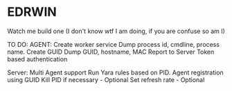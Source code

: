 # EDRWIN
Watch me build one (I don't know wtf I am doing, if you are confuse so am I)


TO DO:
AGENT: Create worker service
Dump process id, cmdline, process name.
Create GUID
Dump GUID, hostname, MAC
Report to Server
Token based authentication


Server: Multi Agent support
Run Yara rules based on PID.
Agent registration using GUID
Kill PID if necessary - Optional
Set refresh rate - Optional

